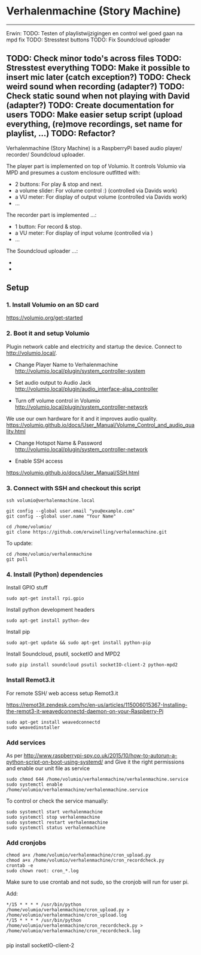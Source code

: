 # Verhalenmachine (Story Machine)

---
Erwin:
TODO: Testen of playlistwijzigingen en control wel goed gaan na mpd fix
TODO: Stresstest buttons
TODO: Fix Soundcloud uploader

TODO: Check minor todo's across files
TODO: Stresstest everything
TODO: Make it possible to insert mic later (catch exception?)
TODO: Check weird sound when recording (adapter?)
TODO: Check static sound when not playing with David (adapter?)
TODO: Create documentation for users
TODO: Make easier setup script (upload everything, (re)move recordings, set name for playlist, ...)
TODO: Refactor?
---
Verhalenmachine (Story Machine) is a RaspberryPi based audio player/ recorder/ Soundcloud uploader.

The player part is implemented on top of Volumio. It controls Volumio via MPD and presumes a custom enclosure outfitted with:

* 2 buttons: For play & stop and next.
* a volume slider: For volume control :) (controlled via Davids work)
* a VU meter: For display of output volume (controlled via Davids work)
* ...

The recorder part is implemented ...:

* 1 button: For record & stop.
* a VU meter: For display of input volume (controlled via )
* ...

The Soundcloud uploader ...:

*
*


## Setup

### 1. Install Volumio on an SD card

<https://volumio.org/get-started>

### 2. Boot it and setup Volumio

Plugin network cable and electricity and startup the device.
Connect to <http://volumio.local/>.

* Change Player Name to Verhalenmachine
<http://volumio.local/plugin/system_controller-system>

* Set audio output to Audio Jack
<http://volumio.local/plugin/audio_interface-alsa_controller>


* Turn off volume control in Volumio
<http://volumio.local/plugin/system_controller-network>

We use our own hardware for it and it improves audio quality.
<https://volumio.github.io/docs/User_Manual/Volume_Control_and_audio_quality.html>

* Change Hotspot Name & Password
<http://volumio.local/plugin/system_controller-network>

* Enable SSH access

<https://volumio.github.io/docs/User_Manual/SSH.html>


### 3. Connect with SSH and checkout this script

```
ssh volumio@verhalenmachine.local
```

```
git config --global user.email "you@example.com"
git config --global user.name "Your Name"
```

```
cd /home/volumio/
git clone https://github.com/erwinelling/verhalenmachine.git
```

To update:

```
cd /home/volumio/verhalenmachine
git pull
```

### 4. Install (Python) dependencies

Install GPIO stuff

```
sudo apt-get install rpi.gpio
```

Install python development headers
```
sudo apt-get install python-dev
```

Install pip

```
sudo apt-get update && sudo apt-get install python-pip
```

Install Soundcloud, psutil, socketIO and MPD2

```
sudo pip install soundcloud psutil socketIO-client-2 python-mpd2
```

<!-- Install Serial port stuff (also available through pip)

```
sudo apt-get install python-serial
``` -->

### Install Remot3.it

For remote SSH/ web access setup Remot3.it

<https://remot3it.zendesk.com/hc/en-us/articles/115006015367-Installing-the-remot3-it-weavedconnectd-daemon-on-your-Raspberry-Pi>

```
sudo apt-get install weavedconnectd
sudo weavedinstaller
```

### Add services

As per <http://www.raspberrypi-spy.co.uk/2015/10/how-to-autorun-a-python-script-on-boot-using-systemd/> and Give it the right permissions and enable our unit file as service

```
sudo chmod 644 /home/volumio/verhalenmachine/verhalenmachine.service
sudo systemctl enable /home/volumio/verhalenmachine/verhalenmachine.service
```

To control or check the service manually:

```
sudo systemctl start verhalenmachine
sudo systemctl stop verhalenmachine
sudo systemctl restart verhalenmachine
sudo systemctl status verhalenmachine
```

### Add cronjobs

```
chmod a+x /home/volumio/verhalenmachine/cron_upload.py
chmod a+x /home/volumio/verhalenmachine/cron_recordcheck.py
crontab -e
sudo chown root: cron_*.log
```

Make sure to use crontab and not sudo, so the cronjob will run for user pi.

Add:

```
*/15 * * * * /usr/bin/python /home/volumio/verhalenmachine/cron_upload.py > /home/volumio/verhalenmachine/cron_upload.log
*/15 * * * * /usr/bin/python /home/volumio/verhalenmachine/cron_recordcheck.py > /home/volumio/verhalenmachine/cron_recordcheck.log
```
<!--
## Add logs for cron:

```
sudo nano /etc/rsyslog.conf
```

and uncomment the line

```
# cron.*                          /var/log/cron.log
```

After that, you need to restart rsyslog via

```
$ sudo /etc/init.d/rsyslog restart
```

## TODO: To check logs:

```
cat /var/log/syslog
``` -->

<!--
### Handig
python -m serial.tools.miniterm /dev/ttyUSB0 -b 57600
python -m serial.tools.list_ports
192.168.211.1
ps ax | grep arecord
sudo kill <pid> -->

###

pip install socketIO-client-2
